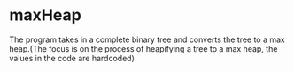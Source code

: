 # maxHeap
The program takes in a complete binary tree and converts the tree to a max heap.(The focus is on the process of heapifying a tree to a max heap, the
values in the code are hardcoded)
